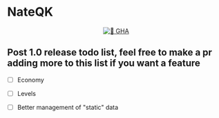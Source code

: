 # NateQK

<p align="center">
  <a href="https://github.com/RaidyQK/NateQK/actions/workflows/runner.yml">
    <img src="https://github.com/RaidyQK/NateQK/actions/workflows/runner.yml/badge.svg" alt="🔗 GHA">
  </a>
</p>


## Post 1.0 release todo list, feel free to make a pr adding more to this list if you want a feature
- [ ] Economy
- [ ] Levels
- [ ] Better management of "static" data

